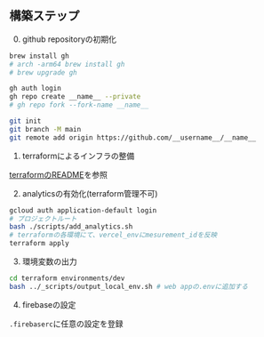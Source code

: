 ## 構築ステップ

0. github repositoryの初期化

```bash
brew install gh
# arch -arm64 brew install gh
# brew upgrade gh

gh auth login
gh repo create __name__ --private
# gh repo fork --fork-name __name__ 

git init
git branch -M main
git remote add origin https://github.com/__username__/__name__
``` 

1. terraformによるインフラの整備

[terraformのREADME](./terraform/README.md)を参照


2. analyticsの有効化(terraform管理不可)

```bash
gcloud auth application-default login
# プロジェクトルート
bash ./scripts/add_analytics.sh
# terraformの各環境にて、vercel_envにmesurement_idを反映
terraform apply
```

3. 環境変数の出力

```bash
cd terraform environments/dev
bash ../_scripts/output_local_env.sh # web appの.envに追加する
```

4. firebaseの設定

`.firebaserc`に任意の設定を登録
